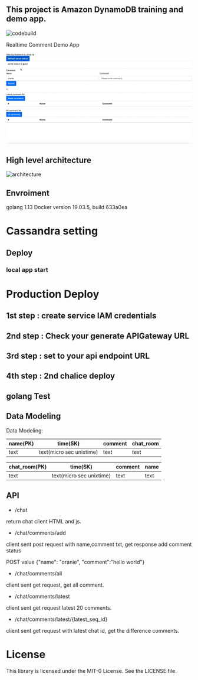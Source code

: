 ## This project is Amazon DynamoDB training and demo app.


![codebuild](https://codebuild.ap-northeast-1.amazonaws.com/badges?uuid=eyJlbmNyeXB0ZWREYXRhIjoiQUY2QVVVMzh0WE4xZ2hKdVlPbTVrc3hhTlhMc0tNbklpRVIxVm1nUUxONDVGZitKVEtJYjVhZ0lwUVhIRjRoUHh4am0yL213MVV1VWhEVEh1Q1V5dkNZPSIsIml2UGFyYW1ldGVyU3BlYyI6InkzYlJ1dk1uMXczSFhGdzAiLCJtYXRlcmlhbFNldFNlcmlhbCI6MX0%3D&branch=master)



Realtime Comment Demo App

![demo](./demo.gif)


## High level architecture
![architecture](./demo_arch.png)

## Envroiment
golang 1.13
Docker version 19.03.5, build 633a0ea

# Cassandra setting


## Deploy

### local app start

# Production Deploy
## 1st step : create service IAM credentials


## 2nd step : Check your generate APIGateway URL

## 3rd step : set to your api endpoint URL

## 4th step : 2nd chalice deploy


## golang Test


## Data Modeling
Data Modeling:

|name(PK)  |time(SK)  |comment  |chat_room |
|---|---|---|---|
|text  |text(micro sec unixtime)  |text  |text |

|chat_room(PK)  |time(SK)  |comment  |name |
|---|---|---|---|
|text  |text(micro sec unixtime)  |text  |text |

## API

* /chat

return chat client HTML and js.
    
* /chat/comments/add

client sent post request with name,comment txt, get response add comment status

POST value {"name": "oranie", "comment":"hello world"}


* /chat/comments/all

client sent get request, get all comment.
    
* /chat/comments/latest

client sent get request latest 20 comments.

* /chat/comments/latest/{latest_seq_id}

client sent get request with latest chat id, get the difference comments.
    

# License
This library is licensed under the MIT-0 License. See the LICENSE file.